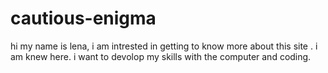 # cautious-enigma  
hi my name is lena, i am intrested in getting to know more about this site .
i am knew here. i want to devolop my skills with the computer and coding.
